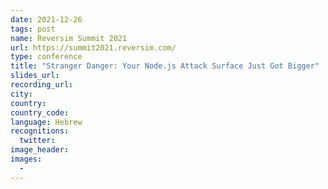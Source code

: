 ```yaml
---
date: 2021-12-26
tags: post
name: Reversim Summit 2021
url: https://summit2021.reversim.com/
type: conference
title: "Stranger Danger: Your Node.js Attack Surface Just Got Bigger"
slides_url:
recording_url:
city:
country:
country_code:
language: Hebrew
recognitions:
  twitter:
image_header:
images:
  -
---
```

